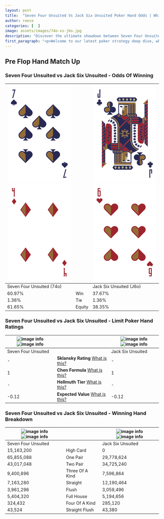 ```yaml
---
layout: post
title:  "Seven Four Unsuited Vs Jack Six Unsuited Poker Hand Odds | Which Is The Better Hand In Poker? A Complete Guide"
author: reece
categories: [  ]
image: assets/images/74o-vs-j6o.jpg
description: "Discover the ultimate showdown between Seven Four Unsuited and Jack Six Unsuited in poker! Uncover the odds, strategies, and scenarios where one hand triumphs over the other. Get ready to up your poker game with this thrilling analysis."
first_paragraph: "<p>Welcome to our latest poker strategy deep dive, where we're pitting two distinct hands against each other in a high-stakes showdown: Seven Four Unsuited vs Jack Six Unsuited.</p><p>In the dynamic world of poker, every decision counts, and knowing which hand holds the upper hand is key to your success at the table.</p><p>In this article, we'll dissect these two hands, explore the scenarios where one dominates the other, and equip you with the knowledge to make strategic choices that can tip the odds in your favor.</p><p>Get ready to unravel the intriguing dynamics of these poker hands and elevate your game to new heights.</p>"
---
```




[comment]: # (sp0)

## Pre Flop Hand Match Up

<div class="table hand-ratings" markdown="1"> 



### Seven Four Unsuited vs Jack Six Unsuited - Odds Of Winning


    
| ![image info](assets/images/hand1/7.png) ![image info](assets/images/hand1/4o.png) |  | ![image info](assets/images/hand2/j.png) ![image info](assets/images/hand2/6o.png) |
| -------- | -------- | -------- |
| Seven Four Unsuited (74o) |  | Jack Six Unsuited (J6o) |
| 60.97% | Win | 37.67% |
| 1.36% | Tie | 1.36% |
| 61.65% | Equity | 38.35% |




[comment]: # (sp1)



### Seven Four Unsuited vs Jack Six Unsuited - Limit Poker Hand Ratings


    
| ![image info](https://www.riverpairs.com/assets/images/hand1/7.png) ![image info](https://www.riverpairs.com/assets/images/hand1/4o.png) |  | ![image info](https://www.riverpairs.com/assets/images/hand2/j.png) ![image info](https://www.riverpairs.com/assets/images/hand2/6o.png) |
| -------- | -------- | -------- |
| Seven Four Unsuited |  | Jack Six Unsuited |
| - | **Sklansky Rating** [What is this?](/sklansky-rating-explained) | - |
| 1 | **Chen Formula** [What is this?](/chen-formula-explained) | 1 |
| - | **Hellmuth Tier** [What is this?](/Hellmuth-tier-explained) | - |
| -0.12 | **Expected Value** [What is this?](/expected-value-explained) | -0.12 |




[comment]: # (sp2)



### Seven Four Unsuited vs Jack Six Unsuited - Winning Hand Breakdown


    
| ![image info](https://www.riverpairs.com/assets/images/hand1/7.png) ![image info](https://www.riverpairs.com/assets/images/hand1/4o.png) |  | ![image info](https://www.riverpairs.com/assets/images/hand2/j.png) ![image info](https://www.riverpairs.com/assets/images/hand2/6o.png) |
| -------- | -------- | -------- |
| Seven Four Unsuited |  | Jack Six Unsuited |
| 15,163,200 | High Card | 0 |
| 65,855,088 | One Pair | 29,778,624 |
| 43,017,048 | Two Pair | 34,725,240 |
| 9,400,896 | Three Of A Kind | 7,596,864 |
| 7,163,280 | Straight | 12,190,464 |
| 3,961,296 | Flush | 3,059,496 |
| 5,404,320 | Full House | 5,194,656 |
| 324,432 | Four Of A Kind | 285,120 |
| 43,524 | Straight Flush | 43,380 |




[comment]: # (sp3)



</div>

[comment]: # (sp4)



[comment]: # (sp5)

